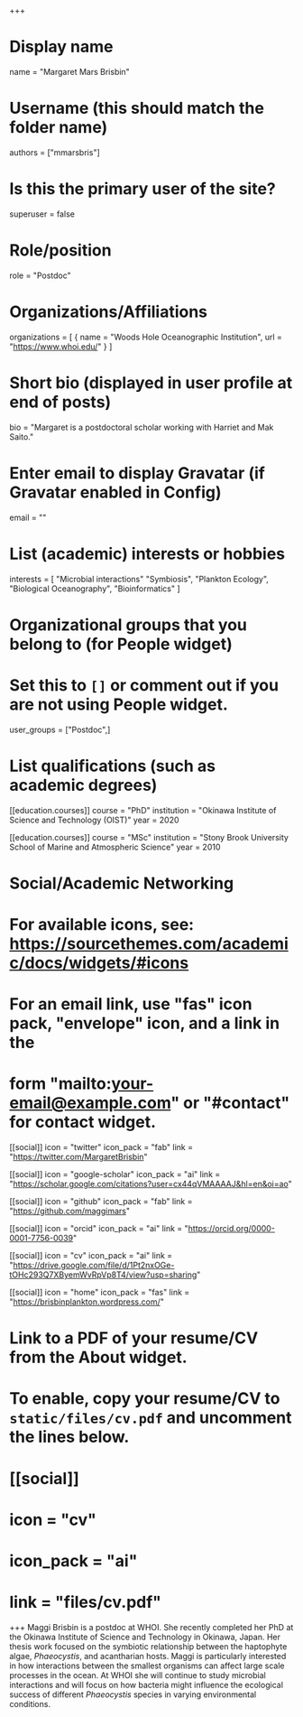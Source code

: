 +++
# Display name
name = "Margaret Mars Brisbin"

# Username (this should match the folder name)
authors = ["mmarsbris"]

# Is this the primary user of the site?
superuser = false

# Role/position
role = "Postdoc"

# Organizations/Affiliations
organizations = [ { name = "Woods Hole Oceanographic Institution", url = "https://www.whoi.edu/" } ]

# Short bio (displayed in user profile at end of posts)
bio = "Margaret is a postdoctoral scholar working with Harriet and Mak Saito."

# Enter email to display Gravatar (if Gravatar enabled in Config)
email = ""

# List (academic) interests or hobbies
interests = [
	"Microbial interactions"
	"Symbiosis",
  "Plankton Ecology",
  "Biological Oceanography",
  "Bioinformatics"
]

# Organizational groups that you belong to (for People widget)
#   Set this to `[]` or comment out if you are not using People widget.
user_groups = ["Postdoc",]

# List qualifications (such as academic degrees)
[[education.courses]]
  course = "PhD"
  institution = "Okinawa Institute of Science and Technology (OIST)"
  year = 2020

[[education.courses]]
  course = "MSc"
  institution = "Stony Brook University School of Marine and Atmospheric Science"
  year = 2010

# Social/Academic Networking
# For available icons, see: https://sourcethemes.com/academic/docs/widgets/#icons
#   For an email link, use "fas" icon pack, "envelope" icon, and a link in the
#   form "mailto:your-email@example.com" or "#contact" for contact widget.

[[social]]
  icon = "twitter"
  icon_pack = "fab"
  link = "https://twitter.com/MargaretBrisbin"

[[social]]
  icon = "google-scholar"
  icon_pack = "ai"
  link = "https://scholar.google.com/citations?user=cx44qVMAAAAJ&hl=en&oi=ao"

[[social]]
  icon = "github"
  icon_pack = "fab"
  link = "https://github.com/maggimars"

[[social]]
  icon = "orcid"
  icon_pack = "ai"
  link = "https://orcid.org/0000-0001-7756-0039"

[[social]]
  icon = "cv"
  icon_pack = "ai"
  link = "https://drive.google.com/file/d/1Pt2nxOGe-tOHc293Q7XByemWvRpVp8T4/view?usp=sharing"

[[social]]
  icon = "home"
  icon_pack = "fas"
  link = "https://brisbinplankton.wordpress.com/"

# Link to a PDF of your resume/CV from the About widget.
# To enable, copy your resume/CV to `static/files/cv.pdf` and uncomment the lines below.
# [[social]]
#   icon = "cv"
#   icon_pack = "ai"
#   link = "files/cv.pdf"

+++
Maggi Brisbin is a postdoc at WHOI. She recently completed her PhD at the Okinawa Institute of Science and Technology in Okinawa, Japan. Her thesis work focused on the symbiotic relationship between the haptophyte algae, *Phaeocystis*, and acantharian hosts. Maggi is particularly interested in how interactions between the smallest organisms can affect large scale processes in the ocean. At WHOI she will continue to study microbial interactions and will focus on how bacteria might influence the ecological success of different *Phaeocystis* species in varying environmental conditions.
